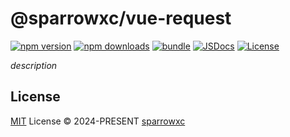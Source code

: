# @sparrowxc/vue-request

[![npm version][npm-version-src]][npm-version-href]
[![npm downloads][npm-downloads-src]][npm-downloads-href]
[![bundle][bundle-src]][bundle-href]
[![JSDocs][jsdocs-src]][jsdocs-href]
[![License][license-src]][license-href]

_description_

## License

[MIT](./LICENSE) License © 2024-PRESENT [sparrowxc](https://github.com/sparrowxc)

<!-- Badges -->
[npm-version-src]: https://img.shields.io/npm/v/@sparrowxc/vue-request?style=flat&colorA=080f12&colorB=1fa669
[npm-version-href]: https://npmjs.com/package/@sparrowxc/vue-request
[npm-downloads-src]: https://img.shields.io/npm/dm/@sparrowxc/vue-request?style=flat&colorA=080f12&colorB=1fa669
[npm-downloads-href]: https://npmjs.com/package/@sparrowxc/vue-request
[bundle-src]: https://img.shields.io/bundlephobia/minzip/@sparrowxc/vue-request?style=flat&colorA=080f12&colorB=1fa669&label=minzip
[bundle-href]: https://bundlephobia.com/result?p=@sparrowxc/vue-request
[license-src]: https://img.shields.io/github/license/sparrowxc/@sparrowxc/vue-request.svg?style=flat&colorA=080f12&colorB=1fa669
[license-href]: https://github.com/sparrowxc/@sparrowxc/vue-request/blob/main/LICENSE
[jsdocs-src]: https://img.shields.io/badge/jsdocs-reference-080f12?style=flat&colorA=080f12&colorB=1fa669
[jsdocs-href]: https://www.jsdocs.io/package/@sparrowxc/vue-request
